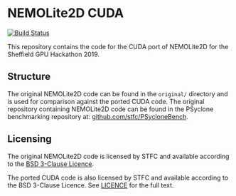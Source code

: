 # NEMOLite2D CUDA

[![Build Status](https://travis-ci.org/team-hacking-nemo/nemolite2d-cuda.svg?branch=master)](https://travis-ci.org/team-hacking-nemo/nemolite2d-cuda)

This repository contains the code for the CUDA port of NEMOLite2D for the Sheffield GPU Hackathon 2019.

## Structure

The original NEMOLite2D code can be found in the `original/` directory and is used for comparison against the ported CUDA code. The original repository containing NEMOLite2D code can be found in the PSyclone benchmarking repository at: [github.com/stfc/PSycloneBench](https://github.com/stfc/psyclonebench).

## Licensing

The original NEMOLite2D code is licensed by STFC and available according to the [BSD 3-Clause Licence](https://tldrlegal.com/license/bsd-3-clause-license-(revised)).

The ported CUDA code is also licensed by STFC and available according to the BSD 3-Clause Licence. See [LICENCE](LICENCE) for the full text.
